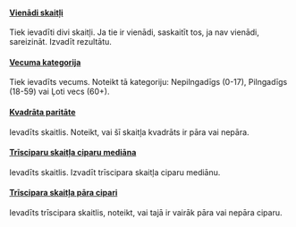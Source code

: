 #### [Vienādi skaitļi]( https://evaluauto.com/b85b5c39-03be-494a-87cd-85fbfb2a5d0a)

Tiek ievadīti divi skaitļi. Ja tie ir vienādi, saskaitīt tos, ja nav vienādi, sareizināt. Izvadīt rezultātu.

#### [Vecuma kategorija](https://evaluauto.com/a945de99-4e9f-4872-905d-b56faf78ed80)

Tiek ievadīts vecums. Noteikt tā kategoriju: Nepilngadīgs (0-17), Pilngadīgs (18-59) vai Ļoti vecs (60+).

#### [Kvadrāta paritāte](https://evaluauto.com/4719a3d4-d05c-4446-94ba-4f28bc4d8640)

Ievadīts skaitlis. Noteikt, vai šī skaitļa kvadrāts ir pāra vai nepāra.

#### [Trīsciparu skaitļa ciparu mediāna](https://evaluauto.com/071071be-ed61-47c9-b21f-3075af80d2ef)

Ievadīts skaitlis. Izvadīt trīscipara skaitļa ciparu mediānu.

#### [Trīscipara skaitļa pāra cipari](https://evaluauto.com/4fa9ed1b-9394-4f8c-a03b-163736a6b047)

Ievadīts trīscipara skaitlis, noteikt, vai tajā ir vairāk pāra vai nepāra ciparu.
